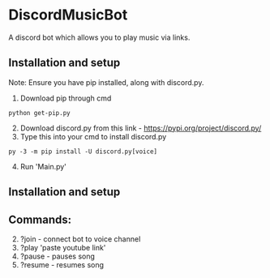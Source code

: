 # DiscordMusicBot
A discord bot which allows you to play music via links.

## Installation and setup

Note: Ensure you have pip installed, along with discord.py.

1) Download pip through cmd 
``` 
python get-pip.py

```
2) Download discord.py from this link - https://pypi.org/project/discord.py/
3) Type this into your cmd to install discord.py
``` 
py -3 -m pip install -U discord.py[voice]

```
4) Run 'Main.py'

## Installation and setup

<h2>Commands:</h2>

2) ?join - connect bot to voice channel
3) ?play 'paste youtube link'
4) ?pause - pauses song
5) ?resume - resumes song
